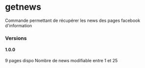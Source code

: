 # getnews
Commande permettant de récupérer les news des pages facebook d'information

### Versions

#### 1.0.0

9 pages dispo
Nombre de news modifiable entre 1 et 25